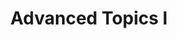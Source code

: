 ---
title: Advanced Topics I
number: 36
time: 2022-04-27 12:00
location: Graham Hall 210
quiz: https://forms.gle/USiNaQZoarqmCWuKA
notes:
noutes_source:
slides_pdf:
slides_ppt:
youtube:
recording:
passcode:
textbook:
---